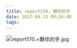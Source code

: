 ```yaml
---
title: report170. 夥伴的手
date: 2017-04-13 09:24:40
tags:
---
```

![report170.+夥伴的手.jpg](https://i.loli.net/2017/09/15/59bb9cf571647.jpg)
